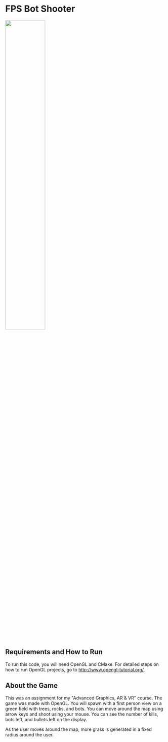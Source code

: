 # FPS Bot Shooter

<img src="src/Gameplay.gif" width="50%">

## Requirements and How to Run
To run this code, you will need OpenGL and CMake. For detailed steps on how to run OpenGL projects, go to http://www.opengl-tutorial.org/.

## About the Game
This was an assignment for my "Advanced Graphics, AR & VR" course. The game was made with OpenGL. You will spawn with a first person view on a green field with trees, rocks, and bots. You can move around the map using arrow keys and shoot using your mouse. You can see the number of kills, bots left, and bullets left on the display.

As the user moves around the map, more grass is generated in a fixed radius around the user.
